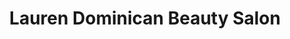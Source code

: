 ---
title: "Lauren Dominican Beauty Salon"
url: /kennesaw/lauren-dominican-beauty-salon/
shop: Kosmetik
---